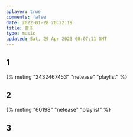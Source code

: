 ```yaml
---
aplayer: true
comments: false
date: 2022-01-28 20:22:19
title: 音乐
type: music
updated: Sat, 29 Apr 2023 08:07:11 GMT
---
```

## 1

<div id='demo1'></div>

{% meting "2432467453" "netease" "playlist" %}

## 2

<div id='demo2'></div>

{% meting "60198" "netease" "playlist" %}




## 3
